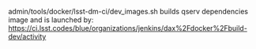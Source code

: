 admin/tools/docker/lsst-dm-ci/dev_images.sh builds qserv dependencies image and is launched by:
https://ci.lsst.codes/blue/organizations/jenkins/dax%2Fdocker%2Fbuild-dev/activity
